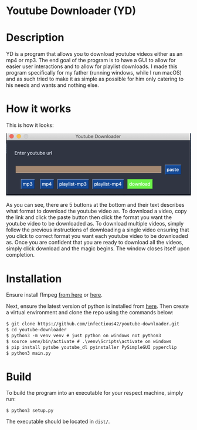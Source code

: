 # Youtube Downloader (YD)

# Description

YD is a program that allows you to download youtube videos either as an mp4 or mp3. The end goal of the program is to have a GUI to allow for easier user interactions and to allow for playlist downloads. I made this program specifically for my father (running windows, while I run macOS) and as such tried to make it as simple as possible for him only catering to his needs and wants and nothing else.

# How it works

This is how it looks: 

![app image](./resources/app.png)

As you can see, there are 5 buttons at the bottom and their text describes what format to download the youtube video as. 
To download a video, copy the link and click the paste button then click the format you want the youtube video to be downloaded as. To download multiple videos, simply follow the previous instructions of downloading a single video ensuring that you click to correct format you want each youtube video to be downloaded as. Once you are confident that you are ready to download all the videos, simply click download and the magic begins. The window closes itself upon completion.


# Installation

Ensure install ffmpeg [from here](https://github.com/adaptlearning/adapt_authoring/wiki/Installing-FFmpeg) or [here](https://www.ffmpeg.org/download.html).

Next, ensure the latest version of python is installed from [here](https://www.python.org/downloads/). Then create a virtual environment and clone the repo using the commands below:

```
$ git clone https://github.com/infectious42/youtube-downloader.git
$ cd youtube-downloader
$ python3 -m venv venv # just python on windows not python3
$ source venv/bin/activate # .\venv\Scripts\activate on windows
$ pip install pytube youtube_dl pyinstaller PySimpleGUI pyperclip
$ python3 main.py
```

# Build

To build the program into an executable for your respect machine, simply run:

```
$ python3 setup.py
```

The executable should be located in ```dist/```.
